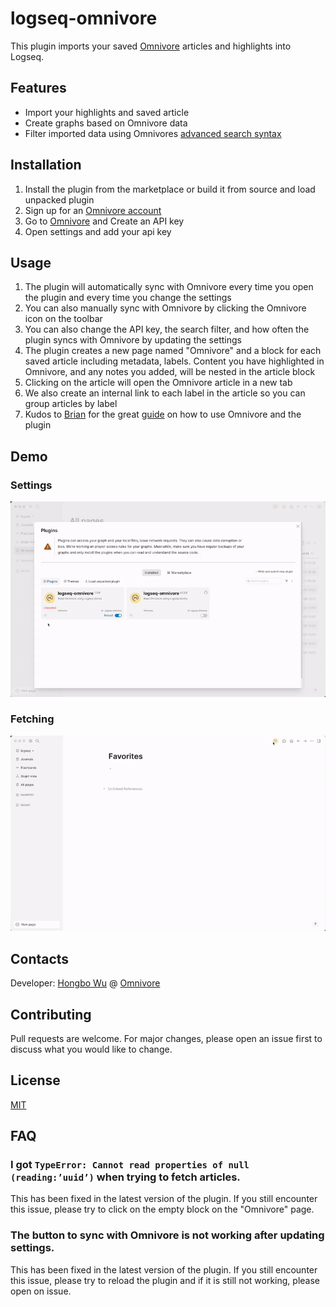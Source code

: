 # logseq-omnivore

This plugin imports your saved [Omnivore](https://omnivore.app/) articles and highlights into Logseq.

## Features

* Import your highlights and saved article
* Create graphs based on Omnivore data
* Filter imported data using Omnivores [advanced search syntax](https://omnivore.app/help/search)

## Installation

1. Install the plugin from the marketplace or build it from source and load unpacked plugin
2. Sign up for an [Omnivore account](https://omnivore.app)
2. Go to [Omnivore](https://omnivore.app/settings/api) and Create an API key
3. Open settings and add your api key

## Usage

1. The plugin will automatically sync with Omnivore every time you open the plugin and every time you change the settings
2. You can also manually sync with Omnivore by clicking the Omnivore icon on the toolbar
3. You can also change the API key, the search filter, and how often the plugin syncs with Omnivore by updating the settings
4. The plugin creates a new page named "Omnivore" and a block for each saved article including metadata, labels. Content you have highlighted in Omnivore, and any notes you added, will be nested
in the article block
5. Clicking on the article will open the Omnivore article in a new tab
6. We also create an internal link to each label in the article so you can group articles by label
7. Kudos to [Brian](https://twitter.com/Bsunter) for the great [guide](https://briansunter.com/graph/#/page/omnivore-logseq-guide?anchor=ls-block-62b28de3-0e9e-456e-bf29-7e2541213aa5) on how to use Omnivore and the plugin 

## Demo

### Settings

![settings](./settings.gif)

### Fetching

![fetching](./fetching.gif)

## Contacts

Developer: [Hongbo Wu](https://github.com/sywhb) @ [Omnivore](https://github.com/omnivore-app)

## Contributing

Pull requests are welcome. For major changes, please open an issue first to discuss what you would like to change.

## License

[MIT](https://choosealicense.com/licenses/mit/)

## FAQ

### I got `TypeError: Cannot read properties of null (reading:’uuid’)` when trying to fetch articles.

This has been fixed in the latest version of the plugin. If you still encounter this issue, please try to click on the empty block on the "Omnivore" page.

### The button to sync with Omnivore is not working after updating settings.

This has been fixed in the latest version of the plugin. If you still encounter this issue, please try to reload the plugin and if it is still not working, please open on issue.
